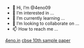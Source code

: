 - 👋 Hi, I’m @4eno09
- 👀 I’m interested in ...
- 🌱 I’m currently learning ...
- 💞️ I’m looking to collaborate on ...
- 📫 How to reach me ...

<!---
4eno09/4eno09 is a ✨ special ✨ repository because its `README.md` (this file) appears on your GitHub profile.
You can click the Preview link to take a look at your changes.
--->
<a href="https://4eno.in">4eno.in</a>
<a href="https://www.cbsepractice.in">cbse 10th sample paper</a>
